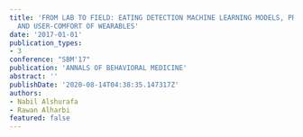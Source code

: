 ```yaml
---
title: 'FROM LAB TO FIELD: EATING DETECTION MACHINE LEARNING MODELS, PRIVACY, STIGMA
  AND USER-COMFORT OF WEARABLES'
date: '2017-01-01'
publication_types:
- 3
conference: "SBM'17"
publication: 'ANNALS OF BEHAVIORAL MEDICINE'
abstract: ''
publishDate: '2020-08-14T04:38:35.147317Z'
authors:
- Nabil Alshurafa
- Rawan Alharbi
featured: false
---
```

